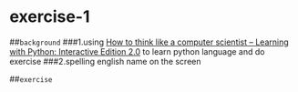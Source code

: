 # exercise-1
##`background`
###1.using [How to think like a computer scientist – Learning with Python: Interactive Edition 2.0](http://interactivepython.org/runestone/static/thinkcspy/index.html) to learn python language and do exercise
###2.spelling english name on the screen

##`exercise`

